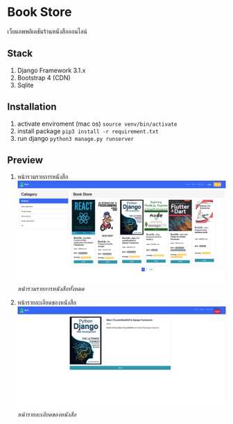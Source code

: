 # Book Store  
เว็บแอพพลิเคชันร้านหนังสือออนไลน์

## Stack

1. Django Framework 3.1.x
2. Bootstrap 4 (CDN)
3. Sqlite

## Installation

1. activate enviroment (mac os)  `source venv/bin/activate`
2. install package `pip3 install -r requirement.txt`
3. run django   `python3 manage.py runserver`

## Preview

1. หน้ารวมรายการหนังสือ  
![หน้ารวมรายการหนังสือทั้งหมด](/preview-1.png "หน้ารวมรายการหนังสือทั้งหมด")
*หน้ารวมรายการหนังสือทั้งหมด*

1. หน้ารายละเอียดของหนังสือ  
![หน้ารายละเอียดของหนังสือ](/preview-2.png "หน้ารายละเอียดของหนังสือ")
*หน้ารายละเอียดของหนังสือ*
